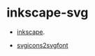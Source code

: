 # inkscape-svg

- [inkscape](https://inkscape.org).

- [svgicons2svgfont](https://github.com/nfroidure/svgicons2svgfont/blob/master/src/index.js)
